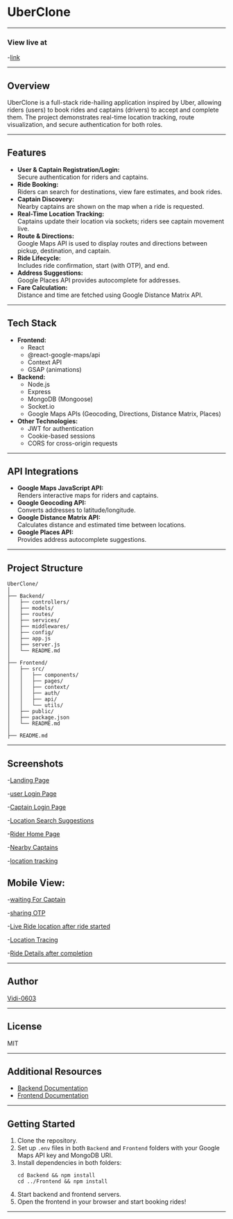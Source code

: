 # UberClone
---

### View live at
-[link](https://uber-clone-kappa-five.vercel.app/)

---

## Overview

UberClone is a full-stack ride-hailing application inspired by Uber, allowing riders (users) to book rides and captains (drivers) to accept and complete them. The project demonstrates real-time location tracking, route visualization, and secure authentication for both roles.

---

## Features

- **User & Captain Registration/Login:**  
  Secure authentication for riders and captains.
- **Ride Booking:**  
  Riders can search for destinations, view fare estimates, and book rides.
- **Captain Discovery:**  
  Nearby captains are shown on the map when a ride is requested.
- **Real-Time Location Tracking:**  
  Captains update their location via sockets; riders see captain movement live.
- **Route & Directions:**  
  Google Maps API is used to display routes and directions between pickup, destination, and captain.
- **Ride Lifecycle:**  
  Includes ride confirmation, start (with OTP), and end.
- **Address Suggestions:**  
  Google Places API provides autocomplete for addresses.
- **Fare Calculation:**  
  Distance and time are fetched using Google Distance Matrix API.

---

## Tech Stack

- **Frontend:**  
  - React  
  - @react-google-maps/api  
  - Context API  
  - GSAP (animations)
- **Backend:**  
  - Node.js  
  - Express  
  - MongoDB (Mongoose)  
  - Socket.io  
  - Google Maps APIs (Geocoding, Directions, Distance Matrix, Places)
- **Other Technologies:**  
  - JWT for authentication  
  - Cookie-based sessions  
  - CORS for cross-origin requests

---

## API Integrations

- **Google Maps JavaScript API:**  
  Renders interactive maps for riders and captains.
- **Google Geocoding API:**  
  Converts addresses to latitude/longitude.
- **Google Distance Matrix API:**  
  Calculates distance and estimated time between locations.
- **Google Places API:**  
  Provides address autocomplete suggestions.

---

## Project Structure

```
UberClone/
│
├── Backend/
│   ├── controllers/
│   ├── models/
│   ├── routes/
│   ├── services/
│   ├── middlewares/
│   ├── config/
│   ├── app.js
│   ├── server.js
│   └── README.md
│
├── Frontend/
│   ├── src/
│   │   ├── components/
│   │   ├── pages/
│   │   ├── context/
│   │   ├── auth/
│   │   ├── api/
│   │   └── utils/
│   ├── public/
│   ├── package.json
│   └── README.md
│
├── README.md
```

---

## Screenshots

-[Landing Page](https://github.com/Vidhi-0603/UberClone/blob/main/Screenshot%202025-09-27%20123746.png)
  
-[user Login Page](https://github.com/Vidhi-0603/UberClone/blob/main/Screenshot%202025-09-27%20123811.png)

-[Captain Login Page](https://github.com/Vidhi-0603/UberClone/blob/main/Screenshot%202025-09-27%20124124.png)

-[Location Search Suggestions](https://github.com/Vidhi-0603/UberClone/blob/main/Screenshot%202025-09-27%20132540.png)

-[Rider Home Page](https://github.com/Vidhi-0603/UberClone/blob/main/Screenshot%202025-09-27%20131232.png)

-[Nearby Captains](https://github.com/Vidhi-0603/UberClone/blob/main/Screenshot%202025-09-27%20143019.png)

-[location tracking](https://github.com/Vidhi-0603/UberClone/blob/main/Screenshot%202025-09-27%20132846.png)

## Mobile View:

-[waiting For Captain](https://github.com/Vidhi-0603/UberClone/blob/main/Screenshot%202025-09-27%20132927.png)

-[sharing OTP](https://github.com/Vidhi-0603/UberClone/blob/main/Screenshot%202025-09-27%20133010.png)

-[Live Ride location after ride started](https://github.com/Vidhi-0603/UberClone/blob/main/Screenshot%202025-09-27%20133103.png)

-[Location Tracing](https://github.com/Vidhi-0603/UberClone/blob/main/Screenshot%202025-09-27%20133112.png)

-[Ride Details after completion](https://github.com/Vidhi-0603/UberClone/blob/main/Screenshot%202025-09-27%20133123.png)

---

## Author

[Vidi-0603](https://github.com/Vidhi-0603)

---

## License

MIT

---

## Additional Resources

- [Backend Documentation](./Backend/README.md)
- [Frontend Documentation](./Frontend/README.md)

---

## Getting Started

1. Clone the repository.
2. Set up `.env` files in both `Backend` and `Frontend` folders with your Google Maps API key and MongoDB URI.
3. Install dependencies in both folders:
   ```
   cd Backend && npm install
   cd ../Frontend && npm install
   ```
4. Start backend and frontend servers.
5. Open the frontend in your browser and start booking rides!

---
